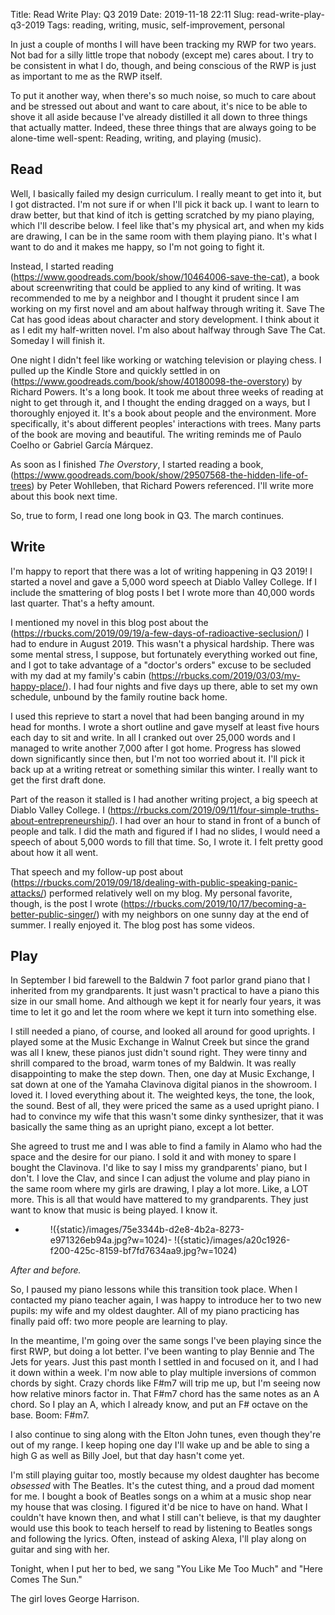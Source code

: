 Title: Read Write Play: Q3 2019
Date: 2019-11-18 22:11
Slug: read-write-play-q3-2019
Tags: reading, writing, music, self-improvement, personal

In just a couple of months I will have been tracking my RWP for two years. Not bad for a silly little trope that nobody (except me) cares about. I try to be consistent in what I do, though, and being conscious of the RWP is just as important to me as the RWP itself. 

To put it another way, when there's so much noise, so much to care about and be stressed out about and want to care about, it's nice to be able to shove it all aside because I've already distilled it all down to three things that actually matter. Indeed, these three things that are always going to be alone-time well-spent: Reading, writing, and playing (music). 

## Read

Well, I basically failed my design curriculum. I really meant to get into it, but I got distracted. I'm not sure if or when I'll pick it back up. I want to learn to draw better, but that kind of itch is getting scratched by my piano playing, which I'll describe below. I feel like that's my physical art, and when my kids are drawing, I can be in the same room with them playing piano. It's what I want to do and it makes me happy, so I'm not going to fight it.

Instead, I started reading (https://www.goodreads.com/book/show/10464006-save-the-cat), a book about screenwriting that could be applied to any kind of writing. It was recommended to me by a neighbor and I thought it prudent since I am working on my first novel and am about halfway through writing it. Save The Cat has good ideas about character and story development. I think about it as I edit my half-written novel. I'm also about halfway through Save The Cat. Someday I will finish it. 

One night I didn't feel like working or watching television or playing chess. I pulled up the Kindle Store and quickly settled in on (https://www.goodreads.com/book/show/40180098-the-overstory) by Richard Powers. It's a long book. It took me about three weeks of reading at night to get through it, and I thought the ending dragged on a ways, but I thoroughly enjoyed it. It's a book about people and the environment. More specifically, it's about different peoples' interactions with trees. Many parts of the book are moving and beautiful. The writing reminds me of Paulo Coelho or Gabriel García Márquez. 

As soon as I finished *The Overstory*, I started reading a book, (https://www.goodreads.com/book/show/29507568-the-hidden-life-of-trees) by Peter Wohlleben, that Richard Powers referenced. I'll write more about this book next time. 

So, true to form, I read one long book in Q3. The march continues. 

## Write

I'm happy to report that there was a lot of writing happening in Q3 2019! I started a novel and gave a 5,000 word speech at Diablo Valley College. If I include the smattering of blog posts I bet I wrote more than 40,000 words last quarter. That's a hefty amount.

I mentioned my novel in this blog post about the (https://rbucks.com/2019/09/19/a-few-days-of-radioactive-seclusion/) I had to endure in August 2019. This wasn't a physical hardship. There was some mental stress, I suppose, but fortunately everything worked out fine, and I got to take advantage of a "doctor's orders" excuse to be secluded with my dad at my family's cabin (https://rbucks.com/2019/03/03/my-happy-place/). I had four nights and five days up there, able to set my own schedule, unbound by the family routine back home. 

I used this reprieve to start a novel that had been banging around in my head for months. I wrote a short outline and gave myself at least five hours each day to sit and write. In all I cranked out over 25,000 words and I managed to write another 7,000 after I got home. Progress has slowed down significantly since then, but I'm not too worried about it. I'll pick it back up at a writing retreat or something similar this winter. I really want to get the first draft done. 

Part of the reason it stalled is I had another writing project, a big speech at Diablo Valley College. I (https://rbucks.com/2019/09/11/four-simple-truths-about-entrepreneurship/). I had over an hour to stand in front of a bunch of people and talk. I did the math and figured if I had no slides, I would need a speech of about 5,000 words to fill that time. So, I wrote it. I felt pretty good about how it all went. 

That speech and my follow-up post about (https://rbucks.com/2019/09/18/dealing-with-public-speaking-panic-attacks/) performed relatively well on my blog. My personal favorite, though, is the post I wrote (https://rbucks.com/2019/10/17/becoming-a-better-public-singer/) with my neighbors on one sunny day at the end of summer. I really enjoyed it. The blog post has some videos. 

## Play

In September I bid farewell to the Baldwin 7 foot parlor grand piano that I inherited from my grandparents. It just wasn't practical to have a piano this size in our small home. And although we kept it for nearly four years, it was time to let it go and let the room where we kept it turn into something else. 

I still needed a piano, of course, and looked all around for good uprights. I played some at the Music Exchange in Walnut Creek but since the grand was all I knew, these pianos just didn't sound right. They were tinny and shrill compared to the broad, warm tones of my Baldwin. It was really disappointing to make the step down. Then, one day at Music Exchange, I sat down at one of the Yamaha Clavinova digital pianos in the showroom. I loved it. I loved everything about it. The weighted keys, the tone, the look, the sound. Best of all, they were priced the same as a used upright piano. I had to convince my wife that this wasn't some dinky synthesizer, that it was basically the same thing as an upright piano, except a lot better. 

She agreed to trust me and I was able to find a family in Alamo who had the space and the desire for our piano. I sold it and with money to spare I bought the Clavinova. I'd like to say I miss my grandparents' piano, but I don't. I love the Clav, and since I can adjust the volume and play piano in the same room where my girls are drawing, I play a lot more. Like, a LOT more. This is all that would have mattered to my grandparents. They just want to know that music is being played. I know it. 

- <figure>!({static}/images/75e3344b-d2e8-4b2a-8273-e971326eb94a.jpg?w=1024)- !({static}/images/a20c1926-f200-425c-8159-bf7fd7634aa9.jpg?w=1024)

*After and before.*
</figure>

So, I paused my piano lessons while this transition took place. When I contacted my piano teacher again, I was happy to introduce her to two new pupils: my wife and my oldest daughter. All of my piano practicing has finally paid off: two more people are learning to play. 

In the meantime, I'm going over the same songs I've been playing since the first RWP, but doing a lot better. I've been wanting to play Bennie and The Jets for years. Just this past month I settled in and focused on it, and I had it down within a week. I'm now able to play multiple inversions of common chords by sight. Crazy chords like F#m7 will trip me up, but I'm seeing now how relative minors factor in. That F#m7 chord has the same notes as an A chord. So I play an A, which I already know, and put an F# octave on the base. Boom: F#m7. 

I also continue to sing along with the Elton John tunes, even though they're out of my range. I keep hoping one day I'll wake up and be able to sing a high G as well as Billy Joel, but that day hasn't come yet. 

I'm still playing guitar too, mostly because my oldest daughter has become *obsessed* with The Beatles. It's the cutest thing, and a proud dad moment for me. I bought a book of Beatles songs on a whim at a music shop near my house that was closing. I figured it'd be nice to have on hand. What I couldn't have known then, and what I still can't believe, is that my daughter would use this book to teach herself to read by listening to Beatles songs and following the lyrics. Often, instead of asking Alexa, I'll play along on guitar and sing with her.

Tonight, when I put her to bed, we sang "You Like Me Too Much" and "Here Comes The Sun." 

The girl loves George Harrison.